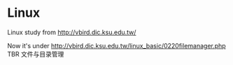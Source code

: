 Linux
=====
Linux study from http://vbird.dic.ksu.edu.tw/

Now it's under http://vbird.dic.ksu.edu.tw/linux_basic/0220filemanager.php
TBR 文件与目录管理
